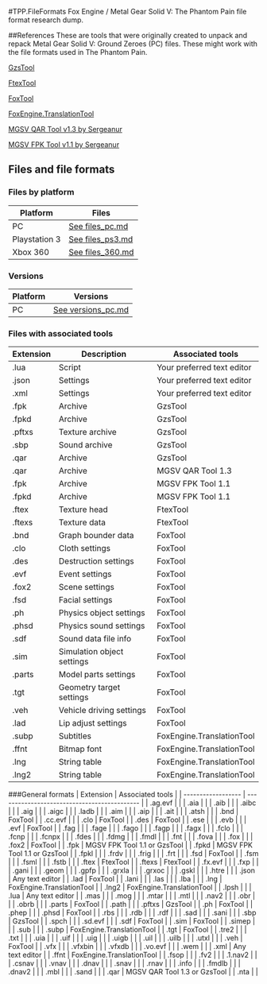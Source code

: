 #TPP.FileFormats
Fox Engine / Metal Gear Solid V: The Phantom Pain file format research dump.

##References
These are tools that were originally created to unpack and repack Metal Gear Solid V: Ground Zeroes (PC) files. These might work with the file formats used in The Phantom Pain.

[GzsTool](https://github.com/Atvaark/GzsTool)

[FtexTool](https://github.com/Atvaark/FtexTool)

[FoxTool](https://github.com/Atvaark/FoxTool)

[FoxEngine.TranslationTool](https://github.com/Atvaark/FoxEngine.TranslationTool)

[MGSV QAR Tool v1.3 by Sergeanur](https://www.dropbox.com/s/0rtpumx2mxsjaby/MGSV_QAR_Tool.rar?dl=0)

[MGSV FPK Tool v1.1 by Sergeanur](https://www.dropbox.com/s/8g8qg35jmluqqlx/MGSV_FPK_Tool.rar?dl=0)

## Files and file formats
### Files by platform
| Platform           | Files                                  |
| ------------------ | -------------------------------------- |
| PC                 | [See files_pc.md](files_pc.md)         |
| Playstation 3      | [See files_ps3.md](files_ps3.md)       |
| Xbox 360           | [See files_360.md](files_360.md)       |

### Versions
| Platform           | Versions                               |
| ------------------ | -------------------------------------- |
| PC                 | [See versions_pc.md](versions_pc.md)   |

### Files with associated tools
| Extension          | Description                            | Associated tools                             |
| ------------------ | -------------------------------------- | -------------------------------------------- |
| .lua               | Script                                 | Your preferred text editor                   |
| .json              | Settings                               | Your preferred text editor                   |
| .xml               | Settings                               | Your preferred text editor                   |
| .fpk               | Archive                                | GzsTool                                      |
| .fpkd              | Archive                                | GzsTool                                      |
| .pftxs             | Texture archive                        | GzsTool                                      |
| .sbp               | Sound archive                          | GzsTool                                      |
| .qar               | Archive                                | GzsTool                                      |
| .qar               | Archive                                | MGSV QAR Tool 1.3                            |
| .fpk               | Archive                                | MGSV FPK Tool 1.1                            |
| .fpkd              | Archive                                | MGSV FPK Tool 1.1                            |
| .ftex              | Texture head                           | FtexTool                                     |
| .ftexs             | Texture data                           | FtexTool                                     |
| .bnd               | Graph bounder data                     | FoxTool                                      |
| .clo               | Cloth settings                         | FoxTool                                      |
| .des               | Destruction settings                   | FoxTool                                      |
| .evf               | Event settings                         | FoxTool                                      |
| .fox2              | Scene settings                         | FoxTool                                      |
| .fsd               | Facial settings                        | FoxTool                                      |
| .ph                | Physics object settings                | FoxTool                                      |
| .phsd              | Physics sound settings                 | FoxTool                                      |
| .sdf               | Sound data file info                   | FoxTool                                      |
| .sim               | Simulation object settings             | FoxTool                                      |
| .parts             | Model parts settings                   | FoxTool                                      |
| .tgt               | Geometry target settings               | FoxTool                                      |
| .veh               | Vehicle driving settings               | FoxTool                                      |
| .lad               | Lip adjust settings                    | FoxTool                                      |
| .subp              | Subtitles                              | FoxEngine.TranslationTool                    |
| .ffnt              | Bitmap font                            | FoxEngine.TranslationTool                    |
| .lng               | String table                           | FoxEngine.TranslationTool                    |
| .lng2              | String table                           | FoxEngine.TranslationTool                    |

###General formats
| Extension          | Associated tools                             |
| ------------------ | -------------------------------------------- |
| .ag.evf            |                                              |
| .aia               |                                              |
| .aib               |                                              |
| .aibc              |                                              |
| .aig               |                                              |
| .aigc              |                                              |
| .ladb              |                                              |
| .aim               |                                              |
| .aip               |                                              |
| .ait               |                                              |
| .atsh              |                                              |
| .bnd               | FoxTool                                      |
| .cc.evf            |                                              |
| .clo               | FoxTool                                      |
| .des               | FoxTool                                      |
| .ese               |                                              |
| .evb               |                                              |
| .evf               | FoxTool                                      |
| .fag               |                                              |
| .fage              |                                              |
| .fago              |                                              |
| .fagp              |                                              |
| .fagx              |                                              |
| .fclo              |                                              |
| .fcnp              |                                              |
| .fcnpx             |                                              |
| .fdes              |                                              |
| .fdmg              |                                              |
| .fmdl              |                                              |
| .fnt               |                                              |
| .fova              |                                              |
| .fox               |                                              |
| .fox2              | FoxTool                                      |
| .fpk               | MGSV FPK Tool 1.1 or GzsTool                 |
| .fpkd              | MGSV FPK Tool 1.1 or GzsTool                 |
| .fpkl              |                                              |
| .frdv              |                                              |
| .frig              |                                              |
| .frt               |                                              |
| .fsd               | FoxTool                                      |
| .fsm               |                                              |
| .fsml              |                                              |
| .fstb              |                                              |
| .ftex              | FtexTool                                     |
| .ftexs             | FtexTool                                     |
| .fx.evf            |                                              |
| .fxp               |                                              |
| .gani              |                                              |
| .geom              |                                              |
| .gpfp              |                                              |
| .grxla             |                                              |
| .grxoc             |                                              |
| .gskl              |                                              |
| .htre              |                                              |
| .json              | Any text editor                              |
| .lad               | FoxTool                                      |
| .lani              |                                              |
| .las               |                                              |
| .lba               |                                              |
| .lng               | FoxEngine.TranslationTool                    |
| .lng2              | FoxEngine.TranslationTool                    |
| .lpsh              |                                              |
| .lua               | Any text editor                              |
| .mas               |                                              |
| .mog               |                                              |
| .mtar              |                                              |
| .mtl               |                                              |
| .nav2              |                                              |
| .obr               |                                              |
| .obrb              |                                              |
| .parts             | FoxTool                                      |
| .path              |                                              |
| .pftxs             | GzsTool                                      |
| .ph                | FoxTool                                      |
| .phep              |                                              |
| .phsd              | FoxTool                                      |
| .rbs               |                                              |
| .rdb               |                                              |
| .rdf               |                                              |
| .sad               |                                              |
| .sani              |                                              |
| .sbp               | GzsTool                                      |
| .spch              |                                              |
| .sd.evf            |                                              |
| .sdf               | FoxTool                                      |
| .sim               | FoxTool                                      |
| .simep             |                                              |
| .sub               |                                              |
| .subp              | FoxEngine.TranslationTool                    |
| .tgt               | FoxTool                                      |
| .tre2              |                                              |
| .txt               |                                              |
| .uia               |                                              |
| .uif               |                                              |
| .uig               |                                              |
| .uigb              |                                              |
| .uil               |                                              |
| .uilb              |                                              |
| .utxl              |                                              |
| .veh               | FoxTool                                      |
| .vfx               |                                              |
| .vfxbin            |                                              |
| .vfxdb             |                                              |
| .vo.evf            |                                              |
| .wem               |                                              |
| .xml               | Any text editor                              |
| .ffnt              | FoxEngine.TranslationTool                    |
| .fsop              |                                              |
| .fv2               |                                              |
| .1.nav2            |                                              |
| .csnav             |                                              |
| .vnav              |                                              |
| .dnav              |                                              |
| .snav              |                                              |
| .rnav              |                                              |
| .info              |                                              |
| .fmdlb             |                                              |
| .dnav2             |                                              |
| .mbl               |                                              |
| .sand              |                                              |
| .qar               | MGSV QAR Tool 1.3 or GzsTool                 |
| .nta               |                                              |
